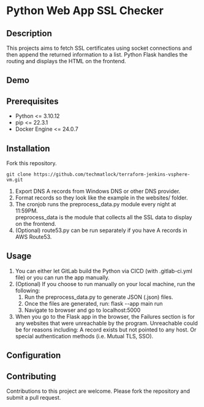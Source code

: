 # Python Web App SSL Checker

## Description
This projects aims to fetch SSL certificates using socket connections and then append the returned information to a list.  Python Flask handles the routing and displays the HTML on the frontend.

## Demo

## Prerequisites
* Python <= 3.10.12 
* pip <= 22.3.1
* Docker Engine <= 24.0.7

## Installation
Fork this repository.

```
git clone https://github.com/techmatlock/terraform-jenkins-vsphere-vm.git
```

1. Export DNS A records from Windows DNS or other DNS provider.
2. Format records so they look like the example in the websites/ folder.
3. The cronjob runs the preprocess_data.py module every night at 11:59PM.  
   preprocess_data is the module that collects all the SSL data to display on the frontend.
4. (Optional) route53.py can be run separately if you have A records in AWS Route53.

## Usage

1.  You can either let GitLab build the Python via CICD (with .gitlab-ci.yml file) or you can run the app manually.
2. (Optional) If you choose to run manually on your local machine, run the following:
   1. Run the preprocess_data.py to generate JSON (.json) files.
   2. Once the files are generated, run: flask --app main run
   3. Navigate to browser and go to localhost:5000
3. When you go to the Flask app in the browser, the Failures section is for any websites that were unreachable by the program.
   Unreachable could be for reasons including: A record exists but not pointed to any host.  Or special authentication methods (i.e. Mutual TLS, SSO).

## Configuration

## Contributing
Contributions to this project are welcome. Please fork the repository and submit a pull request.
